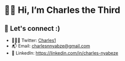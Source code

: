 # 👋🏿  Hi, I’m Charles the Third

## 💎 Let's connect :)
- 👨🏻‍💻 Twitter: [Charles1](https://twitter.com/learn_charles)
- 📬 Email: charlesnnyabze@gmail.com
- 🥇 LinkedIn: https://linkedin.com/in/charles-nyabeze
<br />
<br />
